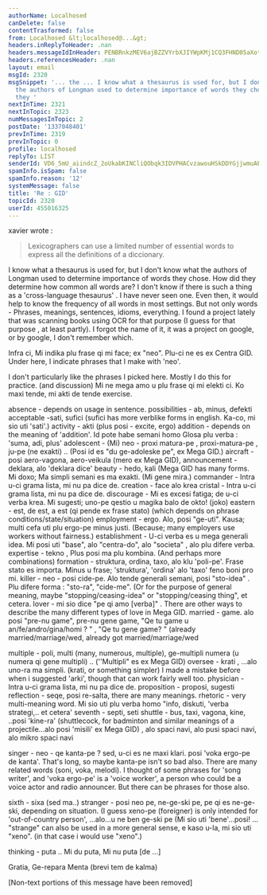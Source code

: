 ```yaml
---
authorName: Localhosed
canDelete: false
contentTrasformed: false
from: Localhosed &lt;localhosed@...&gt;
headers.inReplyToHeader: .nan
headers.messageIdInHeader: PENBRnkzMEV6ajBZZVYrbXJIYWpKMj1CQ3FHND05aXotd04wWEp6anpMUEpDeDM2cCt4QUBtYWlsLmdtYWlsLmNvbT4=
headers.referencesHeader: .nan
layout: email
msgId: 2320
msgSnippet: '... the ... I know what a thesaurus is used for, but I don t know what
  the authors of Longman used to determine importance of words they chose. How did
  they '
nextInTime: 2321
nextInTopic: 2323
numMessagesInTopic: 2
postDate: '1337048401'
prevInTime: 2319
prevInTopic: 0
profile: localhosed
replyTo: LIST
senderId: VD6_5mU_aiindcZ_2oUkabKINCliQObqk3IDVPHACvzawouHSkDDYGjjwmuAEIMjt1QvlWZhs5hn4IkweLxw-LoflcjDFQVf
spamInfo.isSpam: false
spamInfo.reason: '12'
systemMessage: false
title: 'Re : GID'
topicId: 2320
userId: 455016325
---
```


xavier wrote :

>Lexicographers can use a limited number of essential words to express all
the
>definitions of a diccionary.

I know what a thesaurus is used for, but I don't know what the authors of
Longman used to determine importance of words they chose. How did they
determine how common all words are? I don't know if there is such a thing
as a 'cross-language thesaurus' . I have never seen one. Even then, it
would help to know the frequency of all words in most settings. But not
only words -  Phrases, meanings, sentences, idioms, everything. I found a
project lately that was scanning books using OCR for that purpose (I guess
for that purpose , at least partly). I forgot the name of it, it was a
project on google, or by google, I don't remember which.

Infra ci, Mi indika plu frase qi mi face; ex "neo". Plu-ci ne es ex Centra
GID.
Under here, I indicate phrases that I make with 'neo'.

I don't particularly like the phrases I picked here. Mostly I do this for
practice. (and discussion)
Mi ne mega amo u plu frase qi mi elekti ci. Ko maxi tende, mi akti de tende
exercise.

absence - depends on usage in sentence. possibilities - ab, minus, defekti
acceptable -sati, sufici (sufici has more verblike forms in english. Ka-co,
mi sio uti 'sati'.)
activity - akti (plus posi - excite, ergo)
addition - depends on the meaning of 'addition'. Id pote habe semani homo
Glosa plu verba : 'suma, adi, plus'
adolescent - (Mi) neo - proxi matura-pe ,  proxi-matura-pe , ju-pe (ne
exakti) .. (Posi id es "du ge-adoleske pe", ex Mega GID.)
aircraft - posi aero-vagona, aero-veikula (mero ex Mega GID),
announcement - deklara, alo 'deklara dice'
beauty - hedo, kali (Mega GID has many forms. Mi doxo; Ma simpli semani es
ma exakti. (Mi gene mira.)
commander - Intra u-ci grama lista, mi nu pa dice de.
creation - face alo krea
cristal -  Intra u-ci grama lista, mi nu pa dice de.
discourage - Mi es excesi fatiga; de u-ci verba krea. Mi sugesti; uno-pe
qestio u magika balo de okto! (joko)
eastern - est, de est, a est (qi pende ex frase stato) (which depends on
phrase conditions/state/situation)
employment - ergo.  Alo, posi "ge-uti". Kausa;  multi cefa uti plu ergo-pe
minus justi. (Because; many employers use workers without fairness.)
establishment - U-ci verba es  u mega generali idea. Mi posi uti "base",
alo "centra-do", alo "societa" , alo plu difere verba.
expertise - tekno , Plus posi ma plu kombina. (And perhaps more
combinations)
formation - struktura, ordina, taxo, alo klu 'poli-pe'. Frase stato es
importa. Minus u frase; 'struktura', 'ordina' alo 'taxo' feno boni pro mi.
killer - neo - posi cide-pe. Alo tende generali semani, posi "sto-idea" .
Plu difere forma : "sto-ra", "cide-me". (Or for the purpose of general
meaning, maybe "stopping/ceasing-idea" or "stopping/ceasing thing", et
cetera.
lover - mi sio dice "pe qi amo [verba]" . There are other ways to describe
the many different types of love in Mega GID.
married - game. alo posi "pre-nu game", pre-nu gene game, "Qe tu game u
an/fe/andro/gina/homi ? " , "Qe tu gene game? "  (already
married/marriage/wed, already got married/marriage/wed

multiple - poli, multi (many, numerous, multiple), ge-multipli numera (u
numera qi gene multipli) .. (''Multipli" es ex Mega GID)
oversee - krati , ...alo uno-ra ma simpli. (krati, or something simpler) I
made a mistake before when i suggested 'arki', though that can work fairly
well too.
physician -   Intra u-ci grama lista, mi nu pa dice de.
proposition - proposi, sugesti
reflection - seqe, posi re-salta, there are many meanings.
rhetoric - very multi-meaning word. Mi sio uti plu verba homo "info,
diskuti, 'verba strategi,.. et cetera'
seventh - septi, seti
shuttle - bus, taxi, vagona, kine, ..posi 'kine-ra' (shuttlecock, for
badminton and similar meanings of a projectile...alo posi 'misili' ex Mega
GID) , alo spaci navi, alo pusi spaci navi, alo mikro spaci navi

singer - neo - qe kanta-pe ?  sed, u-ci es ne maxi klari.  posi 'voka
ergo-pe de kanta'. That's long, so maybe  kanta-pe isn't so bad also. There
are many related words (soni, voka, melodi). I thought of some phrases for
'song writer', and 'voka ergo-pe' is a 'voice worker', a person who could
be a voice actor and radio announcer. But there can be phrases for those
also.

sixth - sixa (sed ma..)
stranger - posi neo pe, ne-ge-ski pe, pe qi es ne-ge-ski, depending on
situation. (I guess xeno-pe (foreigner) is only intended for
'out-of-country person', ...alo...u ne ben ge-ski pe (Mi sio uti
'bene'...posi!  ... "strange" can also be used in a more general sense, e
kaso u-la, mi sio uti "xeno". (in that case i would use "xeno".)

thinking - puta  .. Mi du puta, Mi nu puta [de ...]

Gratia,
Ge-repara Menta (brevi tem de kalma)


[Non-text portions of this message have been removed]


